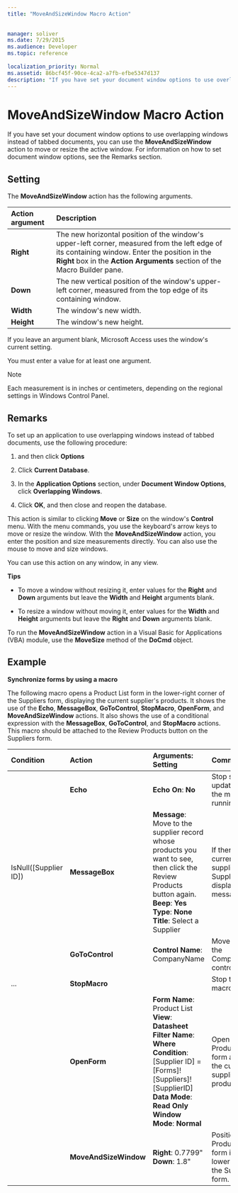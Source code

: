 ```yaml
---
title: "MoveAndSizeWindow Macro Action"
 
 
manager: soliver
ms.date: 7/29/2015
ms.audience: Developer
ms.topic: reference
  
localization_priority: Normal
ms.assetid: 86bcf45f-90ce-4ca2-a7fb-efbe5347d137
description: "If you have set your document window options to use overlapping windows instead of tabbed documents, you can use the MoveAndSizeWindow action to move or resize the active window. For information on how to set document window options, see the Remarks section."
---
```


# MoveAndSizeWindow Macro Action

If you have set your document window options to use overlapping windows instead of tabbed documents, you can use the **MoveAndSizeWindow** action to move or resize the active window. For information on how to set document window options, see the Remarks section. 
  
## Setting

The **MoveAndSizeWindow** action has the following arguments. 
  
|**Action argument**|**Description**|
|:-----|:-----|
|**Right** <br/> |The new horizontal position of the window's upper-left corner, measured from the left edge of its containing window. Enter the position in the **Right** box in the **Action Arguments** section of the Macro Builder pane.  <br/> |
|**Down** <br/> |The new vertical position of the window's upper-left corner, measured from the top edge of its containing window.  <br/> |
|**Width** <br/> |The window's new width.  <br/> |
|**Height** <br/> |The window's new height.  <br/> |
   
If you leave an argument blank, Microsoft Access uses the window's current setting.
  
You must enter a value for at least one argument.
  
> [!NOTE]
> Each measurement is in inches or centimeters, depending on the regional settings in Windows Control Panel. 
  
## Remarks

To set up an application to use overlapping windows instead of tabbed documents, use the following procedure:
  
1.  and then click **Options**
    
2. Click **Current Database**.
    
3. In the **Application Options** section, under **Document Window Options**, click **Overlapping Windows**.
    
4. Click **OK**, and then close and reopen the database.
    
This action is similar to clicking **Move** or **Size** on the window's **Control** menu. With the menu commands, you use the keyboard's arrow keys to move or resize the window. With the **MoveAndSizeWindow** action, you enter the position and size measurements directly. You can also use the mouse to move and size windows. 
  
You can use this action on any window, in any view.
  
 **Tips**
  
- To move a window without resizing it, enter values for the **Right** and **Down** arguments but leave the **Width** and **Height** arguments blank. 
    
- To resize a window without moving it, enter values for the **Width** and **Height** arguments but leave the **Right** and **Down** arguments blank. 
    
To run the **MoveAndSizeWindow** action in a Visual Basic for Applications (VBA) module, use the **MoveSize** method of the **DoCmd** object. 
  
## Example

 **Synchronize forms by using a macro**
  
The following macro opens a Product List form in the lower-right corner of the Suppliers form, displaying the current supplier's products. It shows the use of the **Echo**, **MessageBox**, **GoToControl**, **StopMacro**, **OpenForm**, and **MoveAndSizeWindow** actions. It also shows the use of a conditional expression with the **MessageBox**, **GoToControl**, and **StopMacro** actions. This macro should be attached to the Review Products button on the Suppliers form. 
  
|**Condition**|**Action**|**Arguments: Setting**|**Comment**|
|:-----|:-----|:-----|:-----|
||**Echo** <br/> |**Echo On**: **No** <br/> |Stop screen updating while the macro is running.  <br/> |
|IsNull([Supplier ID])  <br/> |**MessageBox** <br/> |**Message**: Move to the supplier record whose products you want to see, then click the Review Products button again. **Beep**: **Yes** **Type**: **None** **Title**: Select a Supplier  <br/> |If there is no current supplier on the Suppliers form, display a message.  <br/> |
||**GoToControl** <br/> |**Control Name**: CompanyName  <br/> |Move focus to the CompanyName control.  <br/> |
|...  <br/> |**StopMacro** <br/> ||Stop the macro.  <br/> |
||**OpenForm** <br/> |**Form Name**: Product List **View**: **Datasheet** **Filter Name**: **Where Condition**: [Supplier ID] = [Forms]![Suppliers]![SupplierID] **Data Mode**: **Read Only** **Window Mode**: **Normal** <br/> |Open the Product List form and show the current supplier's products.  <br/> |
||**MoveAndSizeWindow** <br/> |**Right**: 0.7799" **Down**: 1.8"  <br/> |Position the Product List form in the lower right of the Suppliers form.  <br/> |
   

